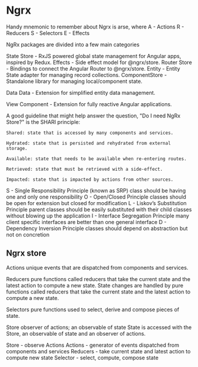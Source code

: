 # Ngrx

Handy mnemonic to remember about Ngrx is arse, where
A - Actions 
R - Reducers
S - Selectors
E - Effects


NgRx packages are divided into a few main categories

State
    Store - RxJS powered global state management for Angular apps, inspired by Redux.
    Effects - Side effect model for @ngrx/store.
    Router Store - Bindings to connect the Angular Router to @ngrx/store.
    Entity - Entity State adapter for managing record collections.
    ComponentStore - Standalone library for managing local/component state.

Data
    Data - Extension for simplified entity data management.

View
    Component - Extension for fully reactive Angular applications.


A good guideline that might help answer the question, "Do I need NgRx Store?" is the SHARI principle:

    Shared: state that is accessed by many components and services.

    Hydrated: state that is persisted and rehydrated from external storage.

    Available: state that needs to be available when re-entering routes.

    Retrieved: state that must be retrieved with a side-effect.

    Impacted: state that is impacted by actions from other sources.


S - Single Responsibility Principle (known as SRP)
    class should be having one and only one responsibility
O - Open/Closed Principle
    classes should be open for extension but closed for modification
L - Liskov’s Substitution Principle
    parent classes should be easily substituted with their child classes without blowing up the application
I - Interface Segregation Principle
    many client specific interfaces are better than one general interface
D - Dependency Inversion Principle
    classes should depend on abstraction but not on concretion


## Ngrx store

Actions 
    unique events that are dispatched from components and services.

Reducers
    pure functions called reducers that take the current state and the latest action to compute a new state.
    State changes are handled by pure functions called reducers that take the current state and the latest action to compute a new state.

Selectors 
    pure functions used to select, derive and compose pieces of state.

Store
    observer of actions; an observable of state
    State is accessed with the Store, an observable of state and an observer of actions.

Store - observe Actions
Actions - generator of events dispatched from components and services 
Reducers - take current state and latest action to compute new state 
Selector - select, compute, compose state